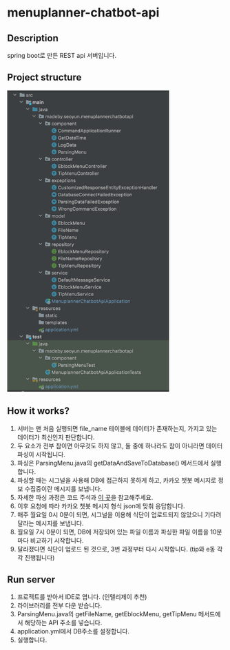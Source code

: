 # menuplanner-chatbot-api

## Description

spring boot로 만든 REST api 서버입니다.

## Project structure

<img height=700 src="/images/menuplanner-chatbot-api-structure.png">

## How it works?

1. 서버는 맨 처음 실행되면 file_name 테이블에 데이터가 존재하는지, 가지고 있는 데이터가 최신인지 판단합니다.
2. 두 요소가 전부 참이면 아무것도 하지 않고, 둘 중에 하나라도 참이 아니라면 데이터 파싱이 시작됩니다.
3. 파싱은 ParsingMenu.java의 getDataAndSaveToDatabase() 메서드에서 실행합니다.
4. 파싱할 때는 시그널을 사용해 DB에 접근하지 못하게 하고, 카카오 챗봇 메시지로 정보 수집중이란 메시지를 보냅니다.
5. 자세한 파싱 과정은 코드 주석과 [이 곳](https://github.com/somewheregreeny/menuplanner-chatbot/tree/main/aws-rambda-python)을 참고해주세요.
6. 이후 요청에 따라 카카오 챗봇 메시지 형식 json에 맞춰 응답합니다.
7. 매주 월요일 0시 0분이 되면, 시그널을 이용해 식단이 업로드되지 않았으니 기다려달라는 메시지를 보냅니다.
8. 월요일 7시 0분이 되면, DB에 저장되어 있는 파일 이름과 파싱한 파일 이름을 10분마다 비교하기 시작합니다.
9. 달라졌다면 식단이 업로드 된 것으로, 3번 과정부터 다시 시작합니다. (tip와 e동 각각 진행됩니다)


## Run server

1. 프로젝트를 받아서 IDE로 엽니다. (인텔리제이 추천)
2. 라이브러리를 전부 다운 받습니다.
3. ParsingMenu.java의 getFileName, getEblockMenu, getTipMenu 메서드에서 해당하는 API 주소를 넣습니다.
4. application.yml에서 DB주소를 설정합니다.
5. 실행합니다.
